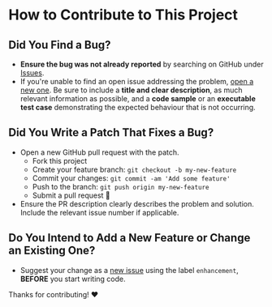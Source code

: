 # How to Contribute to This Project

## Did You Find a Bug?

- **Ensure the bug was not already reported** by searching on GitHub
  under [Issues][issues].
- If you're unable to find an open issue addressing the problem,
  [open a new one][new-issue]. Be sure to include a **title and clear
  description**, as much relevant information as possible, and a **code
  sample** or an **executable test case** demonstrating the expected
  behaviour that is not occurring.

## Did You Write a Patch That Fixes a Bug?

- Open a new GitHub pull request with the patch.
  - Fork this project
  - Create your feature branch: `git checkout -b my-new-feature`
  - Commit your changes: `git commit -am 'Add some feature'`
  - Push to the branch: `git push origin my-new-feature`
  - Submit a pull request :tada:
- Ensure the PR description clearly describes the problem and solution.
  Include the relevant issue number if applicable.

## Do You Intend to Add a New Feature or Change an Existing One?

- Suggest your change as a [new issue][new-issue] using the label
  `enhancement`, **BEFORE** you start writing code.

Thanks for contributing! :heart:

[//]: # (Change the URL's below to your own project information)

[issues]: https://github.com/justinhartman/.github/issues
[new-issue]: https://github.com/justinhartman/.github/issues/new
